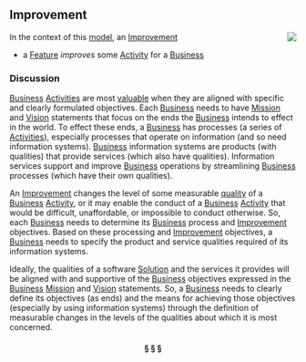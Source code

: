 ## Improvement

<img src="https://rawgithub.com/nikboyd/sample-domain/master/images/improvement.svg" align="right"/>

In the context of this [model](../README.md), an [Improvement][improvement]

* a [Feature][feature] <i>improves</i> some [Activity][activity] for a [Business][business]

### Discussion


[Business][business] [Activities][activity] are most [valuable][valuable] when they are aligned
with specific and clearly formulated objectives.
Each [Business][business] needs to have [Mission][mission] and [Vision][vision] statements that
focus on the ends the [Business][business] intends to effect in the world.
To effect these ends, a [Business][business] has processes (a series of [Activities][activity]),
especially processes that operate on information (and so need information systems).
[Business][business] information systems are products (with qualities) that provide
services (which also have qualities).
Information services support and improve [Business][business] operations by
streamlining [Business][business] processes (which have their own qualities).

An [Improvement][improvement] changes the level of some measurable [quality][quality]
of a [Business][business] [Activity][activity], or it may enable the conduct
of a [Business][business] [Activity][activity] that would be difficult, unaffordable,
or impossible to conduct otherwise.
So, each [Business][business] needs to determine its [Business][business] process
and [Improvement][improvement] objectives.
Based on these processing and [Improvement][improvement] objectives,
a [Business][business] needs to specify the product and service
qualities required of its information systems.

Ideally, the qualities of a software [Solution][solution] and the services
it provides will be aligned with and supportive of the [Business][business]
objectives expressed in the [Business][business] [Mission][mission] and [Vision][vision] statements.
So, a [Business][business] needs to clearly define its objectives (as ends)
and the means for achieving those objectives
(especially by using information systems) through the definition
of measurable changes in the levels of the qualities about which it is most concerned.



<h4 align="center"><b>&sect; &sect; &sect;</b></h4>

[activity]: activity.md
[activities]: activity.md
[business]: business.md
[businesses]: business.md
[component]: component.md
[components]: component.md
[developer]: developer.md
[developers]: developer.md
[dialog]: dialog.md
[dialogs]: dialog.md
[expector]: expector.md
[expectors]: expector.md
[feature]: feature.md
[features]: feature.md
[governor]: governor.md
[governors]: governor.md
[improvement]: improvement.md
[improvements]: improvement.md
[interface]: interface.md
[interfaces]: interface.md
[mission]: mission.md
[missions]: mission.md
[requestor]: requestor.md
[requestors]: requestor.md
[solution]: solution.md
[solutions]: solution.md
[source]: source.md
[sources]: source.md
[value]: value.md
[values]: value.md
[vision]: vision.md
[visions]: vision.md

[valuable]: value.md
[quality]: https://educery.dev/papers/modeling/quality-alignment/#business-quality-inventory
